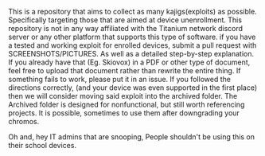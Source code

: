 This is a repository that aims to collect as many kajigs(exploits) as possible. Specifically targeting those that are aimed at 
device unenrollment. This repository is not in any way affiliated with the Titanium network discord server or any other platform
that supports this type of software. if you have a tested and working exploit for enrolled devices, submit a pull request with SCREENSHOTS/PICTURES. As well as a detailed step-by-step explanation.
If you already have that (Eg. Skiovox)  in a PDF or other type of document, feel free to upload that document rather than rewrite the entire thing. 
If something fails to work, please put it in an issue. If you followed the directions correctly, (and your device was even supported in the first place) then we will consider moving said exploit into
the archived folder. The Archived folder is designed for nonfunctional, but still worth referencing projects. It is possible, sometimes to use them after downgrading your chromos.

Oh and, hey IT admins that are snooping, People shouldn't be using this on their school devices.
